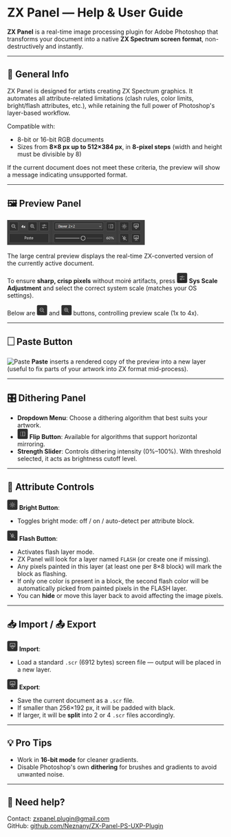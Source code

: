 # ZX Panel — Help & User Guide

**ZX Panel** is a real-time image processing plugin for Adobe Photoshop that transforms your document into a native **ZX Spectrum screen format**, non-destructively and instantly.

---

## 🧽 General Info

ZX Panel is designed for artists creating ZX Spectrum graphics. It automates all attribute-related limitations (clash rules, color limits, bright/flash attributes, etc.), while retaining the full power of Photoshop's layer-based workflow.

Compatible with:

* 8-bit or 16-bit RGB documents
* Sizes from **8×8 px up to 512×384 px**, in **8-pixel steps** (width and height must be divisible by 8)

If the current document does not meet these criteria, the preview will show a message indicating unsupported format.

---

## 🖼 Preview Panel

<img src="docs/images/zx-panel-ui.png" alt="Panel UI" width="320" height="58">

The large central preview displays the real-time ZX-converted version of the currently active document.

To ensure **sharp, crisp pixels** without moiré artifacts, press <img src="docs/images/prefs.png" alt="Sys Scale" width="24"> **Sys Scale Adjustment** and select the correct system scale (matches your OS settings).

Below are <img src="docs/images/zoomout.png" alt="Zoom Out" width="24"> and <img src="docs/images/zoomin.png" alt="Zoom In" width="24"> buttons, controlling preview scale (1x to 4x).

---

## 🗌 Paste Button

<img src="docs/images/paste.png" alt="Paste" width="24"> **Paste** inserts a rendered copy of the preview into a new layer (useful to fix parts of your artwork into ZX format mid-process).

---

## 🎛 Dithering Panel

* **Dropdown Menu**: Choose a dithering algorithm that best suits your artwork.
* <img src="docs/images/flip.png" alt="Flip" width="24"> **Flip Button**: Available for algorithms that support horizontal mirroring.
* **Strength Slider**: Controls dithering intensity (0%–100%). With threshold selected, it acts as brightness cutoff level.

---

## 🌈 Attribute Controls

<img src="docs/images/bright.png" alt="Bright" width="24"> **Bright Button**:

* Toggles bright mode: off / on / auto-detect per attribute block.

<img src="docs/images/flash.png" alt="Flash" width="24"> **Flash Button**:

* Activates flash layer mode.
* ZX Panel will look for a layer named `FLASH` (or create one if missing).
* Any pixels painted in this layer (at least one per 8×8 block) will mark the block as flashing.
* If only one color is present in a block, the second flash color will be automatically picked from painted pixels in the FLASH layer.
* You can **hide** or move this layer back to avoid affecting the image pixels.

---

## 📥 Import / 📤 Export

<img src="docs/images/import.png" alt="Import" width="24"> **Import**:

* Load a standard `.scr` (6912 bytes) screen file — output will be placed in a new layer.

<img src="docs/images/export.png" alt="Export" width="24"> **Export**:

* Save the current document as a `.scr` file.
* If smaller than 256×192 px, it will be padded with black.
* If larger, it will be **split** into 2 or 4 `.scr` files accordingly.

---

## 💡 Pro Tips

* Work in **16-bit mode** for cleaner gradients.
* Disable Photoshop's own **dithering** for brushes and gradients to avoid unwanted noise.

---

## 💬 Need help?

Contact: [zxpanel.plugin@gmail.com](mailto:zxpanel.plugin@gmail.com)<br>
GitHub: [github.com/Neznany/ZX-Panel-PS-UXP-Plugin](https://github.com/Neznany/ZX-Panel-PS-UXP-Plugin)
